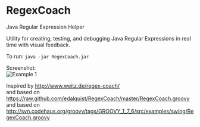 RegexCoach
==========

Java Regular Expression Helper

Utility for creating, testing, and debugging Java Regular Expressions in real time with
visual feedback.

To run:
```java -jar RegexCoach.jar``` 

Screenshot:  
![Example 1](https://raw.github.com/Crydust/RegexCoach/master/docs/JavaRegexCoach.png)

Inspired by http://www.weitz.de/regex-coach/  
and based on https://raw.github.com/edalquist/RegexCoach/master/RegexCoach.groovy
and based on http://svn.codehaus.org/groovy/tags/GROOVY_1_7_6/src/examples/swing/RegexCoach.groovy

